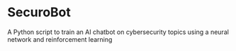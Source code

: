 # SecuroBot
A Python script to train an AI chatbot on cybersecurity topics using a neural network and reinforcement learning

